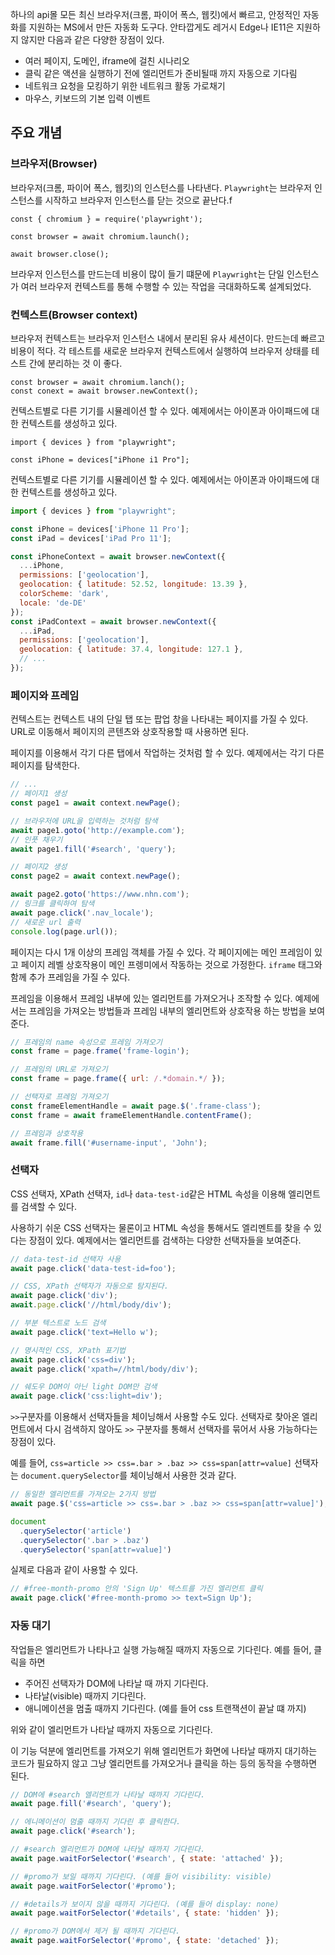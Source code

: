 하나의 api몰 모든 최신 브라우저(크롬, 파이어 폭스, 웹킷)에서 빠르고, 안정적인 자동화를 지원하는 MS에서 만든 자동화 도구다. 안타깝게도 레거시 Edge나 IE11은 지원하지 않지만 다음과 같은 다양한 장점이 있다.

- 여러 페이지, 도메인, iframe에 걸친 시나리오
- 클릭 같은 액션을 실행하기 전에 엘리먼트가 준비될때 까지 자동으로 기다림
- 네트워크 요청을 모킹하기 위한 네트워크 활동 가로채기
- 마우스, 키보드의 기본 입력 이벤트

## 주요 개념

### 브라우저(Browser)
브라우저(크롬, 파이어 폭스, 웹킷)의 인스턴스를 나타낸다. `Playwright`는 브라우저 인스턴스를 시작하고 브라우저 인스턴스를 닫는 것으로 끝난다.f
```tsx
const { chromium } = require('playwright');

const browser = await chromium.launch();

await browser.close();
```

브라우저 인스턴스를 만드는데 비용이 많이 들기 떄문에 `Playwright`는 단일 인스턴스가 여러 브라우저 컨텍스트를 통해 수행할 수 있는 작업을 극대화하도록 설계되었다.

### 컨텍스트(Browser context)
브라우저 컨텍스트는 브라우저 인스턴스 내에서 분리된 유사 세션이다. 만드는데 빠르고 비용이 적다. 각 테스트를 새로운 브라우저 컨텍스트에서 실행하여 브라우저 상태를 테스트 간에 분리하는 것 이 좋다.

```tsx
const browser = await chromium.lanch();
const conext = await browser.newContext();
```

컨텍스트별로 다른 기기를 시뮬레이션 할 수 있다. 예제에서는 아이폰과 아이패드에 대한 컨텍스트를 생성하고 있다.
```tsx
import { devices } from "playwright";

const iPhone = devices["iPhone i1 Pro"];
```

컨텍스트별로 다른 기기를 시뮬레이션 할 수 있다. 예제에서는 아이폰과 아이패드에 대한 컨텍스트를 생성하고 있다.
```js
import { devices } from "playwright";

const iPhone = devices['iPhone 11 Pro'];
const iPad = devices['iPad Pro 11'];

const iPhoneContext = await browser.newContext({
  ...iPhone,
  permissions: ['geolocation'],
  geolocation: { latitude: 52.52, longitude: 13.39 },
  colorScheme: 'dark',
  locale: 'de-DE'
});
const iPadContext = await browser.newContext({
  ...iPad,
  permissions: ['geolocation'],
  geolocation: { latitude: 37.4, longitude: 127.1 },
  // ...
});
```

### 페이지와 프레임
컨텍스트는 컨텍스트 내의 단일 탭 또는 팝업 창을 나타내는 페이지를 가질 수 있다. URL로 이동해서 페이지의 콘텐츠와 상호작용할 때 사용하면 된다.

페이지를 이용해서 각기 다른 탭에서 작업하는 것처럼 할 수 있다. 예제에서는 각기 다른 페이지를 탐색한다.

```js
// ...
// 페이지1 생성
const page1 = await context.newPage();

// 브라우저에 URL을 입력하는 것처럼 탐색
await page1.goto('http://example.com');
// 인풋 채우기
await page1.fill('#search', 'query');

// 페이지2 생성
const page2 = await context.newPage();

await page2.goto('https://www.nhn.com');
// 링크를 클릭하여 탐색
await page.click('.nav_locale');
// 새로운 url 출력
console.log(page.url());
```

페이지는 다시 1개 이상의 프레임 객체를 가질 수 있다. 각 페이지에는 메인 프레임이 있고 페이지 레벨 상호작용이 메인 프렝미에서 작동하는 것으로 가정한다. `iframe` 태그와 함께 추가 프레임을 가질 수 있다.

프레임을 이용해서 프레임 내부에 있는 엘리먼트를 가져오거나 조작할 수 있다. 예제에서는 프레임을 가져오는 방법들과 프레임 내부의 엘리먼트와 상호작용 하는 방법을 보여준다.

```js
// 프레임의 name 속성으로 프레임 가져오기
const frame = page.frame('frame-login');

// 프레임의 URL로 가져오기
const frame = page.frame({ url: /.*domain.*/ });

// 선택자로 프레임 가져오기
const frameElementHandle = await page.$('.frame-class');
const frame = await frameElementHandle.contentFrame();

// 프레임과 상호작용
await frame.fill('#username-input', 'John');
```

### 선택자
CSS 선택자, XPath 선택자, `id`나 `data-test-id`같은 HTML 속성을 이용해 엘리먼트를 검색할 수 있다.

사용하기 쉬운 CSS 선택자는 물론이고 HTML 속성을 통해서도 엘리멘트를 찾을 수 있다는 장점이 있다. 예제에서는 엘리먼트를 검색하는 다양한 선택자들을 보여준다.

```js
// data-test-id 선택자 사용
await page.click('data-test-id=foo');

// CSS, XPath 선택자가 자동으로 탐지된다.
await page.click('div');
await.page.click('//html/body/div');

// 부분 텍스트로 노드 검색
await page.click('text=Hello w');

// 명시적인 CSS, XPath 표기법
await page.click('css=div');
await page.click('xpath=//html/body/div');

// 쉐도우 DOM이 아닌 light DOM만 검색
await page.click('css:light=div');
```

`>>`구분자를 이용해서 선택자들을 체이닝해서 사용할 수도 있다. 선택자로 찾아온 엘리먼트에서 다시 검색하지 않아도 `>>` 구분자를 통해서 선택자를 묶어서 사용 가능하다는 장점이 있다.

예를 들어, `css=article >> css=.bar > .baz >> css=span[attr=value]` 선택자는 `document.querySelector`를 체이닝해서 사용한 것과 같다.

```js
// 동일한 엘리먼트를 가져오는 2가지 방법
await page.$('css=article >> css=.bar > .baz >> css=span[attr=value]');

document
  .querySelector('article')
  .querySelector('.bar > .baz')
  .querySelector('span[attr=value]')
```
실제로 다음과 같이 사용할 수 있다.
```js
// #free-month-promo 안의 'Sign Up' 텍스트를 가진 엘리먼트 클릭
await page.click('#free-month-promo >> text=Sign Up');
```

### 자동 대기
작업들은 엘리먼트가 나타나고 실행 가능해질 때까지 자동으로 기다린다. 예를 들어, 클릭을 하면
- 주어진 선택자가 DOM에 나타날 때 까지 기다린다.
- 나타날(visible) 때까지 기다린다.
- 애니메이션을 멈출 때까지 기다린다. (예를 들어 css 트랜잭션이 끝날 떄 까지)

위와 같이 엘리먼트가 나타날 때까지 자동으로 기다린다.

이 기능 덕분에 엘리먼트를 가져오기 위해 엘리먼트가 화면에 나타날 때까지 대기하는 코드가 필요하지 않고 그냥 엘리먼트를 가져오거나 클릭을 하는 등의 동작을 수행하면 된다.
```js
// DOM에 #search 엘리먼트가 나타날 때까지 기다린다.
await page.fill('#search', 'query');

// 에니메이션이 멈출 때까지 기다린 후 클릭한다.
await page.click('#search');
```
```js
// #search 엘리먼트가 DOM에 나타날 때까지 기다린다.
await page.waitForSelector('#search', { state: 'attached' });

// #promo가 보일 때까지 기다린다. (예를 들어 visibility: visible)
await page.waitForSelector('#promo');
```
```js
// #details가 보이지 않을 때까지 기다린다. (예를 들어 display: none)
await page.waitForSelector('#details', { state: 'hidden' });

// #promo가 DOM에서 제거 될 때까지 기다린다.
await page.waitForSelector('#promo', { state: 'detached' });
```